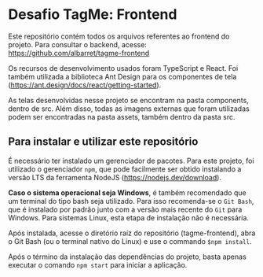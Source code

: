 # Desafio TagMe: Frontend

Este repositório contém todos os arquivos referentes ao frontend do projeto. Para consultar o backend, acesse: https://github.com/albarret/tagme-frontend

Os recursos de desenvolvimento usados foram TypeScript e React. Foi também utilizada a biblioteca Ant Design para os componentes de tela (https://ant.design/docs/react/getting-started).

As telas desenvolvidas nesse projeto se encontram na pasta components, dentro de src. Além disso, todas as imagens externas que foram utilizadas podem ser encontradas na pasta assets, também dentro da pasta src.

## Para instalar e utilizar este repositório

É necessário ter instalado um gerenciador de pacotes. Para este projeto, foi utilizado o gerenciador ```npm```, que pode facilmente ser obtido instalando a versão LTS da ferramenta NodeJS (https://nodejs.dev/download).

**Caso o sistema operacional seja Windows**, é também recomendado que um terminal do tipo bash seja utilizado. Para isso recomenda-se o ```Git Bash```, que é instalado por padrão junto com a versão mais recente do ```Git``` para Windows. Para sistemas Linux, esta etapa de instalação não é necessária.

Após instalada, acesse o diretório raíz do repositório (tagme-frontend), abra o Git Bash (ou o terminal nativo do Linux) e use o commando ```$npm install```.

Após o término da instalação das dependências do projeto, basta apenas executar o comando ```npm start``` para iniciar a aplicação.
